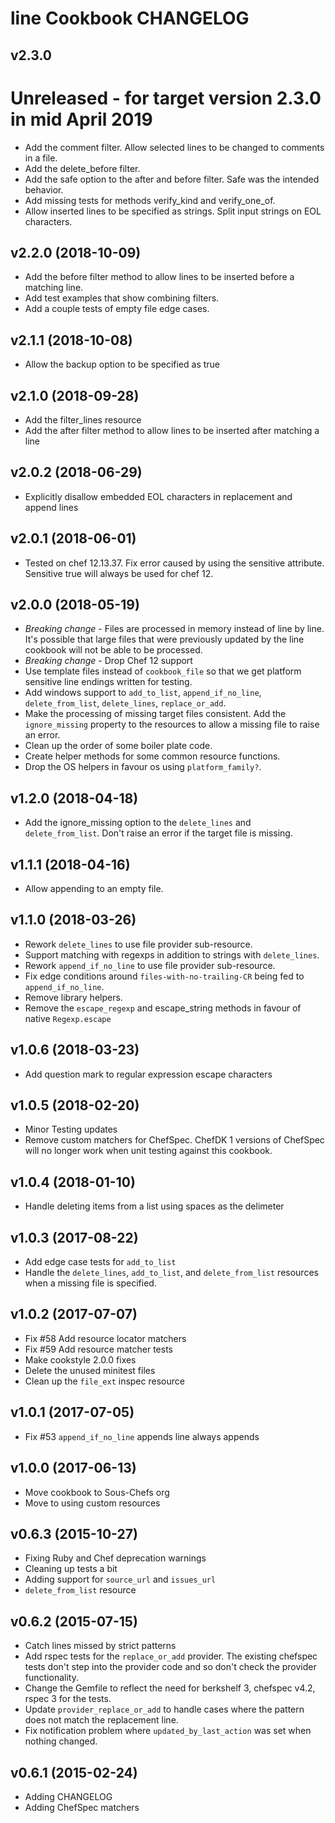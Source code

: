 # line Cookbook CHANGELOG

## v2.3.0
# Unreleased - for target version 2.3.0 in mid April 2019
- Add the comment filter. 
Allow selected lines to be changed to comments in a file.
- Add the delete_before filter.
- Add the safe option to the after and before filter. 
Safe was the intended behavior.
- Add missing tests for methods verify_kind and verify_one_of.
- Allow inserted lines to be specified as strings. Split input strings on EOL characters.

## v2.2.0 (2018-10-09)
- Add the before filter method to allow lines to be inserted before a matching line.
- Add test examples that show combining filters.
- Add a couple tests of empty file edge cases.

## v2.1.1 (2018-10-08)
- Allow the backup option to be specified as true

## v2.1.0 (2018-09-28)
- Add the filter_lines resource
- Add the after filter method to allow lines to be inserted after matching a line

## v2.0.2 (2018-06-29)
- Explicitly disallow embedded EOL characters in replacement and append lines

## v2.0.1 (2018-06-01)
- Tested on chef 12.13.37.  Fix error caused by using the sensitive attribute.  Sensitive true will always be used for chef 12.

## v2.0.0 (2018-05-19)
- _Breaking change_ - Files are processed in memory instead of line by line. It's possible that large files that were previously updated by the line cookbook will not be able to be processed.
- _Breaking change_ - Drop Chef 12 support
- Use template files instead of `cookbook_file` so that we get platform sensitive line endings written for testing.
- Add windows support to `add_to_list`, `append_if_no_line`, `delete_from_list`, `delete_lines`, `replace_or_add`.
- Make the processing of missing target files consistent. Add the `ignore_missing` property to the resources to allow a missing file to raise an error.
- Clean up the order of some boiler plate code.
- Create helper methods for some common resource functions.
- Drop the OS helpers in favour os using `platform_family?`.

## v1.2.0 (2018-04-18)
- Add the ignore_missing option to the `delete_lines` and `delete_from_list`. Don't raise an error if the target file is missing.

## v1.1.1 (2018-04-16)
- Allow appending to an empty file.

## v1.1.0 (2018-03-26)
- Rework `delete_lines` to use file provider sub-resource.
- Support matching with regexps in addition to strings with `delete_lines`.
- Rework `append_if_no_line` to use file provider sub-resource.
- Fix edge conditions around `files-with-no-trailing-CR` being fed to `append_if_no_line`.
- Remove library helpers.
- Remove the `escape_regexp` and escape_string methods in favour of native `Regexp.escape`

## v1.0.6 (2018-03-23)
- Add question mark to regular expression escape characters

## v1.0.5 (2018-02-20)
- Minor Testing updates
- Remove custom matchers for ChefSpec. ChefDK 1 versions of ChefSpec will no longer work when unit testing against this cookbook.

## v1.0.4 (2018-01-10)
- Handle deleting items from a list using spaces as the delimeter

## v1.0.3 (2017-08-22)
- Add edge case tests for `add_to_list`
- Handle the `delete_lines`, `add_to_list`, and `delete_from_list` resources when a missing file is specified.

## v1.0.2 (2017-07-07)
- Fix #58 Add resource locator matchers
- Fix #59 Add resource matcher tests
- Make cookstyle 2.0.0 fixes
- Delete the unused minitest files
- Clean up the `file_ext` inspec resource

## v1.0.1 (2017-07-05)
- Fix #53 `append_if_no_line` appends line always appends

## v1.0.0 (2017-06-13)
- Move cookbook to Sous-Chefs org
- Move to using custom resources

## v0.6.3 (2015-10-27)
- Fixing Ruby and Chef deprecation warnings
- Cleaning up tests a bit
- Adding support for `source_url` and `issues_url`
- `delete_from_list` resource

## v0.6.2 (2015-07-15)
- Catch lines missed by strict patterns
- Add rspec tests for the `replace_or_add` provider. The existing chefspec tests don't step into the provider code and so don't check the provider functionality.
- Change the Gemfile to reflect the need for berkshelf 3, chefspec v4.2, rspec 3 for the tests.
- Update `provider_replace_or_add` to handle cases where the pattern does not match the replacement line.
- Fix notification problem where `updated_by_last_action` was set when nothing changed.

## v0.6.1 (2015-02-24)
- Adding CHANGELOG
- Adding ChefSpec matchers
